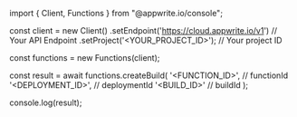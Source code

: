 import { Client, Functions } from "@appwrite.io/console";

const client = new Client()
    .setEndpoint('https://cloud.appwrite.io/v1') // Your API Endpoint
    .setProject('<YOUR_PROJECT_ID>'); // Your project ID

const functions = new Functions(client);

const result = await functions.createBuild(
    '<FUNCTION_ID>', // functionId
    '<DEPLOYMENT_ID>', // deploymentId
    '<BUILD_ID>' // buildId
);

console.log(result);
